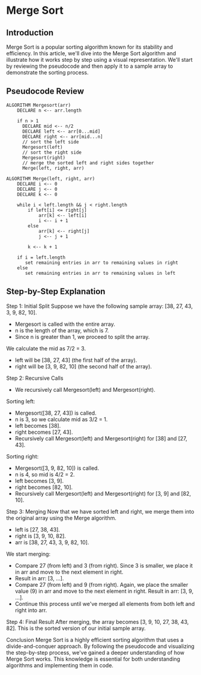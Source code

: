 # Merge Sort

## Introduction

Merge Sort is a popular sorting algorithm known for its stability and efficiency. In this article, we'll dive into the Merge Sort algorithm and illustrate how it works step by step using a visual representation. We'll start by reviewing the pseudocode and then apply it to a sample array to demonstrate the sorting process.

## Pseudocode Review
```shell
ALGORITHM Mergesort(arr)
    DECLARE n <-- arr.length

    if n > 1
      DECLARE mid <-- n/2
      DECLARE left <-- arr[0...mid]
      DECLARE right <-- arr[mid...n]
      // sort the left side
      Mergesort(left)
      // sort the right side
      Mergesort(right)
      // merge the sorted left and right sides together
      Merge(left, right, arr)

ALGORITHM Merge(left, right, arr)
    DECLARE i <-- 0
    DECLARE j <-- 0
    DECLARE k <-- 0

    while i < left.length && j < right.length
        if left[i] <= right[j]
            arr[k] <-- left[i]
            i <-- i + 1
        else
            arr[k] <-- right[j]
            j <-- j + 1

        k <-- k + 1

    if i = left.length
       set remaining entries in arr to remaining values in right
    else
       set remaining entries in arr to remaining values in left
```

## Step-by-Step Explanation

Step 1: Initial Split
Suppose we have the following sample array: [38, 27, 43, 3, 9, 82, 10].

* Mergesort is called with the entire array.
* n is the length of the array, which is 7.
* Since n is greater than 1, we proceed to split the array.

We calculate the mid as 7/2 = 3.

* left will be [38, 27, 43] (the first half of the array).
* right will be [3, 9, 82, 10] (the second half of the array).

Step 2: Recursive Calls
* We recursively call Mergesort(left) and Mergesort(right).

Sorting left:
* Mergesort([38, 27, 43]) is called.
* n is 3, so we calculate mid as 3/2 = 1.
* left becomes [38].
* right becomes [27, 43].
* Recursively call Mergesort(left) and Mergesort(right) for [38] and [27, 43].

Sorting right:
* Mergesort([3, 9, 82, 10]) is called.
* n is 4, so mid is 4/2 = 2.
* left becomes [3, 9].
* right becomes [82, 10].
* Recursively call Mergesort(left) and Mergesort(right) for [3, 9] and [82, 10].

Step 3: Merging
Now that we have sorted left and right, we merge them into the original array using the Merge algorithm.

* left is [27, 38, 43].
* right is [3, 9, 10, 82].
* arr is [38, 27, 43, 3, 9, 82, 10].

We start merging:

* Compare 27 (from left) and 3 (from right). Since 3 is smaller, we place it in arr and move to the next element in right.
* Result in arr: [3, ...].
* Compare 27 (from left) and 9 (from right). Again, we place the smaller value (9) in arr and move to the next element in right.
Result in arr: [3, 9, ...].
* Continue this process until we've merged all elements from both left and right into arr.

Step 4: Final Result
After merging, the array becomes [3, 9, 10, 27, 38, 43, 82]. This is the sorted version of our initial sample array.

Conclusion
Merge Sort is a highly efficient sorting algorithm that uses a divide-and-conquer approach. By following the pseudocode and visualizing the step-by-step process, we've gained a deeper understanding of how Merge Sort works. This knowledge is essential for both understanding algorithms and implementing them in code.
